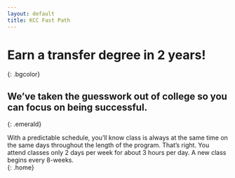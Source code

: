 ```yaml
---
layout: default
title: KCC Fast Path
---
```

# Earn&#160;a&#160;transfer&#160;degree in&#160;2&#160;years! <br />
{: .bgcolor}

## We’ve taken the guesswork out of college so you can focus on being successful. <br />
{: .emerald}

With a predictable schedule, you’ll know class is always at the same time on the same days throughout the length of the program. That’s right. You attend classes only 2 days per week for about 3 hours per day. A new class begins every 8-weeks. <br />
{: .home}
